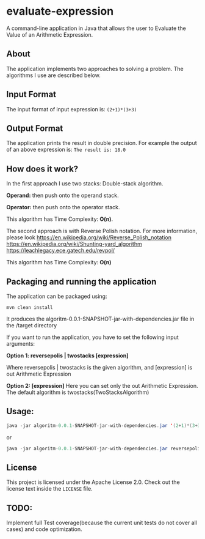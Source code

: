 # evaluate-expression

A command-line application in Java that allows the user to Evaluate the Value of an Arithmetic Expression.



## About
The application implements two approaches to solving a problem. The algorithms I use are described below.


## Input Format
The input format of input expression is:
`(2+1)*(3+3)`

## Output Format
The application prints the result in double precision. For example the output of an above expression is: 
`The result is: 18.0`

## How does it work?

In the first approach I use two stacks: Double-stack algorithm.

**Operand:** then push onto the operand stack.

**Operator:** then push onto the operator stack.

This algorithm has Time Complexity: **O(n)**.

The second approach is with Reverse Polish notation. For more information, please look 
https://en.wikipedia.org/wiki/Reverse_Polish_notation
https://en.wikipedia.org/wiki/Shunting-yard_algorithm
https://leachlegacy.ece.gatech.edu/revpol/

This algorithm has Time Complexity: **O(n)**

## Packaging and running the application
The application can be packaged using:

    mvn clean install

It produces the algoritm-0.0.1-SNAPSHOT-jar-with-dependencies.jar file in the /target directory

If you want to run the application, you have to set the following input arguments:

**Option 1: reversepolis | twostacks [expression]**

Where reversepolis | twostacks is the given algorithm, and [expression] is out Arithmetic Expression

**Option 2: [expression]**
Here you can set only the out Arithmetic Expression. The default algorithm is twostacks(TwoStacksAlgorithm)

## Usage:

```java
java -jar algoritm-0.0.1-SNAPSHOT-jar-with-dependencies.jar '(2+1)*(3+3)'

```
or

```java
java -jar algoritm-0.0.1-SNAPSHOT-jar-with-dependencies.jar reversepolis '(2+1)*(3+3)'
```


## License
This project is licensed under the Apache License 2.0. Check out the license text inside the `LICENSE` file.


## TODO:
Implement full Test coverage(because the current unit tests do not cover all cases) and code optimization.
